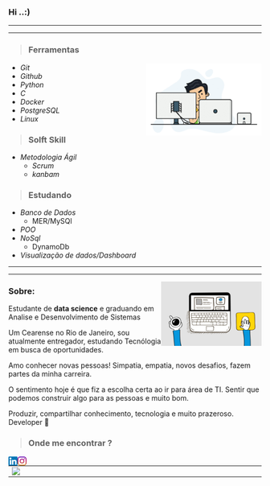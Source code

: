 ### Hi ..:)   




  ----
  ----


  
  > ### __Ferramentas__   
  <img src="gif_readme.gif" width = 230 align = "Right">
  
* *Git*
* *Github*  
* *Python*
* *C*
* *Docker*
* *PostgreSQL*
* *Linux*

> ### __Solft Skill__
* *Metodologia Ágil*
    * *Scrum*
    * *kanbam*    
> ### __Estudando__

*  _Banco de Dados_
   * MER/MySQl
*   _POO_
*  *NoSql*
     * DynamoDb
*  *Visualização de dados/Dashboard*
 --------
  --------
  <img src="cafeprogramador.gif" width = 200  align ="Right" >

 
### __Sobre:__
Estudante de __data science__ e graduando em Analise e Desenvolvimento de Sistemas

Um Cearense no Rio de Janeiro, sou atualmente entregador, estudando Tecnólogia em busca de oportunidades.

Amo conhecer novas pessoas! Simpatia, empatia, novos desafios, fazem partes da minha carreira.

O sentimento hoje é que fiz a escolha certa ao ir para área de TI. Sentir que podemos construir algo para as pessoas e muito bom.
  

Produzir, compartilhar conhecimento, tecnologia e muito prazeroso.
Developer 🚀

 > ### Onde me encontrar ?

<a href="https://www.linkedin.com/in/mateus-varelo-492180aa/">
  <img src="linkedinn.png" width = 18 align = "left">
</a>

 <a href="https://www.instagram.com/mateusvar/?hl=pt-br">
  <img src="instagramm.png" width = 18 align = "left">
</a>

    
<center>
<table>
    <tr>
          <td><img width="495px" align="left" src="https://github-readme-stats.vercel.app/api?username=mateusvarelo&theme=blue-green"/></td>
          <td><img width="400px" align="left" src="https://github-readme-stats.vercel.app/api/top-langs/?username=mateusvarelo&hide=html&layout=compact&theme=blue-green" /></td>
     </tr>   
</table>
</center> 


    